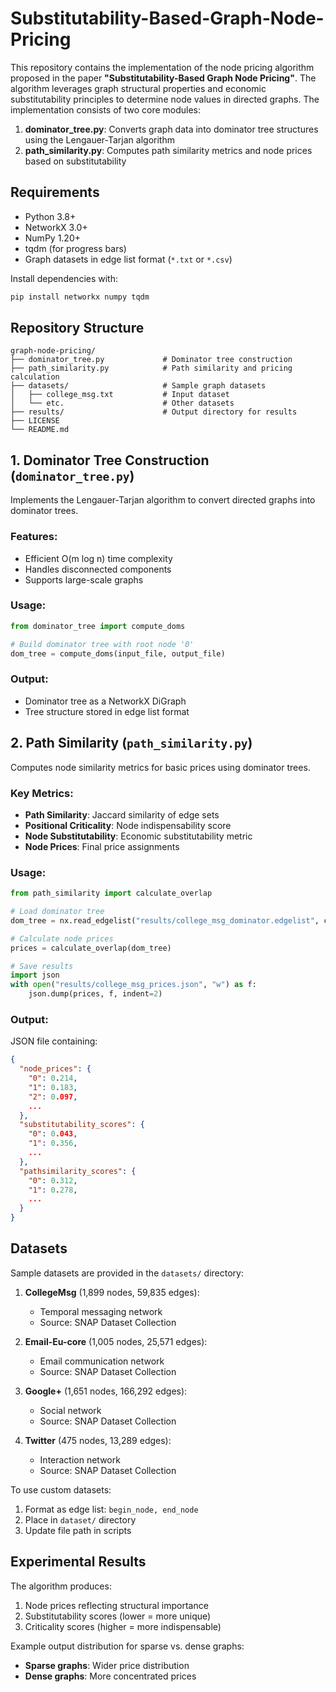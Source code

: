 # Substitutability-Based-Graph-Node-Pricing
This repository contains the implementation of the node pricing algorithm proposed in the paper **"Substitutability-Based Graph Node Pricing"**. The algorithm leverages graph structural properties and economic substitutability principles to determine node values in directed graphs. The implementation consists of two core modules:

1. **dominator_tree.py**: Converts graph data into dominator tree structures using the Lengauer-Tarjan algorithm
2. **path_similarity.py**: Computes path similarity metrics and node prices based on substitutability

## Requirements
- Python 3.8+
- NetworkX 3.0+
- NumPy 1.20+
- tqdm (for progress bars)
- Graph datasets in edge list format (`*.txt` or `*.csv`)

Install dependencies with:
```bash
pip install networkx numpy tqdm
```

## Repository Structure
```
graph-node-pricing/
├── dominator_tree.py             # Dominator tree construction
├── path_similarity.py            # Path similarity and pricing calculation
├── datasets/                     # Sample graph datasets
│   ├── college_msg.txt           # Input dataset
│   └── etc.                      # Other datasets
├── results/                      # Output directory for results
├── LICENSE
└── README.md
```

## 1. Dominator Tree Construction (`dominator_tree.py`)
Implements the Lengauer-Tarjan algorithm to convert directed graphs into dominator trees.

### Features:
- Efficient O(m log n) time complexity
- Handles disconnected components
- Supports large-scale graphs

### Usage:
```python
from dominator_tree import compute_doms

# Build dominator tree with root node '0'
dom_tree = compute_doms(input_file, output_file)

```

### Output:
- Dominator tree as a NetworkX DiGraph
- Tree structure stored in edge list format

## 2. Path Similarity (`path_similarity.py`)
Computes node similarity metrics for basic prices using dominator trees.

### Key Metrics:
- **Path Similarity**: Jaccard similarity of edge sets
- **Positional Criticality**: Node indispensability score
- **Node Substitutability**: Economic substitutability metric
- **Node Prices**: Final price assignments

### Usage:
```python
from path_similarity import calculate_overlap

# Load dominator tree
dom_tree = nx.read_edgelist("results/college_msg_dominator.edgelist", create_using=nx.DiGraph)

# Calculate node prices
prices = calculate_overlap(dom_tree)

# Save results
import json
with open("results/college_msg_prices.json", "w") as f:
    json.dump(prices, f, indent=2)
```

### Output:
JSON file containing:
```json
{
  "node_prices": {
    "0": 0.214,
    "1": 0.183,
    "2": 0.097,
    ...
  },
  "substitutability_scores": {
    "0": 0.043,
    "1": 0.356,
    ...
  },
  "pathsimilarity_scores": {
    "0": 0.312,
    "1": 0.278,
    ...
  }
}
```

## Datasets
Sample datasets are provided in the `datasets/` directory:

1. **CollegeMsg** (1,899 nodes, 59,835 edges):
   - Temporal messaging network
   - Source: SNAP Dataset Collection

2. **Email-Eu-core** (1,005 nodes, 25,571 edges):
   - Email communication network
   - Source: SNAP Dataset Collection
  
3. **Google+** (1,651 nodes, 166,292 edges):
   - Social network
   - Source: SNAP Dataset Collection

4. **Twitter** (475 nodes, 13,289 edges):
   - Interaction network
   - Source: SNAP Dataset Collection

To use custom datasets:
1. Format as edge list: `begin_node, end_node`
2. Place in `dataset/` directory
3. Update file path in scripts

## Experimental Results
The algorithm produces:
1. Node prices reflecting structural importance
2. Substitutability scores (lower = more unique)
3. Criticality scores (higher = more indispensable)

Example output distribution for sparse vs. dense graphs:
- **Sparse graphs**: Wider price distribution
- **Dense graphs**: More concentrated prices


